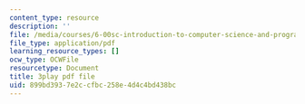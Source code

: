 ```yaml
---
content_type: resource
description: ''
file: /media/courses/6-00sc-introduction-to-computer-science-and-programming-spring-2011/899bd3937e2ccfbc258e4d4c4bd438bc_bX3jvD7XFPs.pdf
file_type: application/pdf
learning_resource_types: []
ocw_type: OCWFile
resourcetype: Document
title: 3play pdf file
uid: 899bd393-7e2c-cfbc-258e-4d4c4bd438bc
---
```

